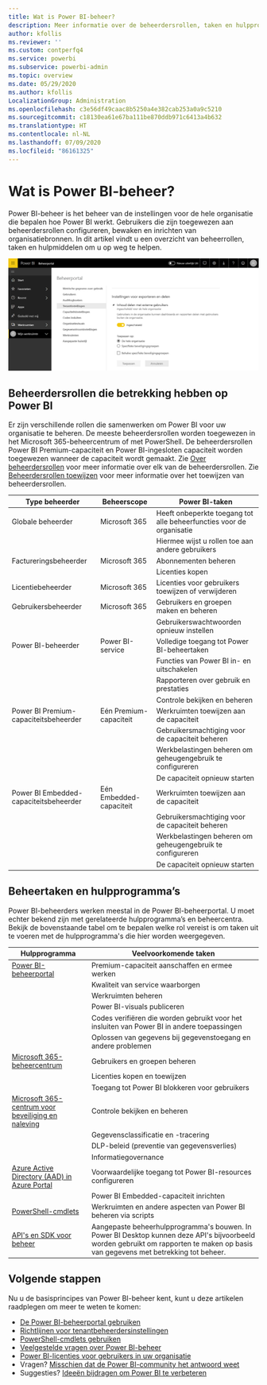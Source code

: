 ```yaml
---
title: Wat is Power BI-beheer?
description: Meer informatie over de beheerdersrollen, taken en hulpprogramma's die worden gebruikt om Power BI te beheren.
author: kfollis
ms.reviewer: ''
ms.custom: contperfq4
ms.service: powerbi
ms.subservice: powerbi-admin
ms.topic: overview
ms.date: 05/29/2020
ms.author: kfollis
LocalizationGroup: Administration
ms.openlocfilehash: c3e56df49caac8b5250a4e382cab253a0a9c5210
ms.sourcegitcommit: c18130ea61e67ba111be870ddb971c6413a4b632
ms.translationtype: HT
ms.contentlocale: nl-NL
ms.lasthandoff: 07/09/2020
ms.locfileid: "86161325"
---
```

# <a name="what-is-power-bi-administration"></a>Wat is Power BI-beheer?

Power BI-beheer is het beheer van de instellingen voor de hele organisatie die bepalen hoe Power BI werkt. Gebruikers die zijn toegewezen aan beheerdersrollen configureren, bewaken en inrichten van organisatiebronnen. In dit artikel vindt u een overzicht van beheerrollen, taken en hulpmiddelen om u op weg te helpen.

![Schermopname van de Power BI-beheerdersportal, met de instellingen die voor de hele organisatie gelden.](media/service-admin-administering-power-bi-in-your-organization/admin-portal.png)

## <a name="administrator-roles-related-to-power-bi"></a>Beheerdersrollen die betrekking hebben op Power BI

Er zijn verschillende rollen die samenwerken om Power BI voor uw organisatie te beheren. De meeste beheerdersrollen worden toegewezen in het Microsoft 365-beheercentrum of met PowerShell. De beheerdersrollen Power BI Premium-capaciteit en Power BI-ingesloten capaciteit worden toegewezen wanneer de capaciteit wordt gemaakt. Zie [Over beheerdersrollen](https://docs.microsoft.com/microsoft-365/admin/add-users/about-admin-roles?view=o365-worldwide) voor meer informatie over elk van de beheerdersrollen. Zie [Beheerdersrollen toewijzen](https://docs.microsoft.com/microsoft-365/admin/add-users/assign-admin-roles?view=o365-worldwide) voor meer informatie over het toewijzen van beheerdersrollen.

| **Type beheerder** | **Beheerscope** | **Power BI-taken** |
| --- | --- | --- |
| Globale beheerder | Microsoft 365 | Heeft onbeperkte toegang tot alle beheerfuncties voor de organisatie |
| | | Hiermee wijst u rollen toe aan andere gebruikers |
| Factureringsbeheerder | Microsoft 365 | Abonnementen beheren |
| | | Licenties kopen |
| Licentiebeheerder | Microsoft 365 | Licenties voor gebruikers toewijzen of verwijderen |
| Gebruikersbeheerder | Microsoft 365 | Gebruikers en groepen maken en beheren |
| | | Gebruikerswachtwoorden opnieuw instellen |
| Power BI-beheerder | Power BI-service | Volledige toegang tot Power BI-beheertaken|
| | | Functies van Power BI in- en uitschakelen |
| | | Rapporteren over gebruik en prestaties |
| | | Controle bekijken en beheren |
| Power BI Premium-capaciteitsbeheerder | Eén Premium-capaciteit | Werkruimten toewijzen aan de capaciteit|
| | | Gebruikersmachtiging voor de capaciteit beheren |
| | | Werkbelastingen beheren om geheugengebruik te configureren |
| | | De capaciteit opnieuw starten |
| Power BI Embedded-capaciteitsbeheerder | Eén Embedded-capaciteit | Werkruimten toewijzen aan de capaciteit|
| | | Gebruikersmachtiging voor de capaciteit beheren |
| | | Werkbelastingen beheren om geheugengebruik te configureren |
| | | De capaciteit opnieuw starten |

## <a name="administrative-tasks-and-tools"></a>Beheertaken en hulpprogramma’s

Power BI-beheerders werken meestal in de Power BI-beheerportal. U moet echter bekend zijn met gerelateerde hulpprogramma’s en beheercentra. Bekijk de bovenstaande tabel om te bepalen welke rol vereist is om taken uit te voeren met de hulpprogramma's die hier worden weergegeven.

| **Hulpprogramma** | **Veelvoorkomende taken** |
| --- | --- |
| [Power BI-beheerportal](https://app.powerbi.com/admin-portal) | Premium-capaciteit aanschaffen en ermee werken |
| | Kwaliteit van service waarborgen |
| | Werkruimten beheren |
| | Power BI-visuals publiceren |
| | Codes verifiëren die worden gebruikt voor het insluiten van Power BI in andere toepassingen |
| | Oplossen van gegevens bij gegevenstoegang en andere problemen |
| [Microsoft 365-beheercentrum](https://admin.microsoft.com) | Gebruikers en groepen beheren |
| | Licenties kopen en toewijzen |
| | Toegang tot Power BI blokkeren voor gebruikers |
| [Microsoft 365-centrum voor beveiliging en naleving](https://protection.office.com) | Controle bekijken en beheren |
| | Gegevensclassificatie en -tracering |
| | DLP-beleid (preventie van gegevensverlies) |
| | Informatiegovernance |
| [Azure Active Directory (AAD) in Azure Portal](https://aad.portal.azure.com) | Voorwaardelijke toegang tot Power BI-resources configureren |
| | Power BI Embedded-capaciteit inrichten |
| [PowerShell-cmdlets](https://docs.microsoft.com/powershell/power-bi/overview) | Werkruimten en andere aspecten van Power BI beheren via scripts |
| [API's en SDK voor beheer](service-admin-reference.md) | Aangepaste beheerhulpprogramma's bouwen. In Power BI Desktop kunnen deze API's bijvoorbeeld worden gebruikt om rapporten te maken op basis van gegevens met betrekking tot beheer. |

## <a name="next-steps"></a>Volgende stappen

Nu u de basisprincipes van Power BI-beheer kent, kunt u deze artikelen raadplegen om meer te weten te komen:

- [De Power BI-beheerportal gebruiken](service-admin-portal.md)
- [Richtlijnen voor tenantbeheerdersinstellingen](../guidance/admin-tenant-settings.md)
- [PowerShell-cmdlets gebruiken](https://docs.microsoft.com/powershell/power-bi/overview)
- [Veelgestelde vragen over Power BI-beheer](service-admin-faq.md)
- [Power BI-licenties voor gebruikers in uw organisatie](service-admin-licensing-organization.md)
- Vragen? [Misschien dat de Power BI-community het antwoord weet](https://community.powerbi.com/)
- Suggesties? [Ideeën bijdragen om Power BI te verbeteren](https://ideas.powerbi.com/)
